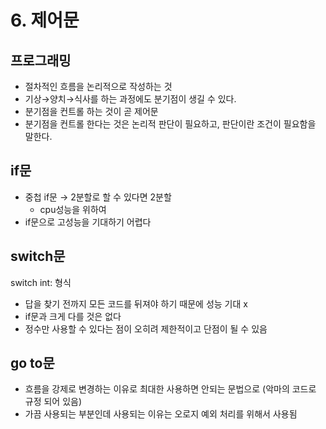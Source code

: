 # 6. 제어문

## 프로그래밍

- 절차적인 흐름을 논리적으로 작성하는 것
- 기상→양치→식사를 하는 과정에도 분기점이 생길 수 있다.
- 분기점을 컨트롤 하는 것이 곧 제어문
- 분기점을 컨트롤 한다는 것은 논리적 판단이 필요하고, 판단이란 조건이 필요함을 말한다.

## if문

- 중첩 if문 → 2분할로 할 수 있다면 2분할
    - cpu성능을 위하여
- if문으로 고성능을 기대하기 어렵다

## switch문

switch int: 형식

- 답을 찾기 전까지 모든 코드를 뒤져야 하기 때문에 성능 기대 x
- if문과 크게 다를 것은 없다
- 정수만 사용할 수 있다는 점이 오히려 제한적이고 단점이 될 수 있음

## go to문

- 흐름을 강제로 변경하는 이유로 최대한 사용하면 안되는 문법으로 (악마의 코드로 규정 되어 있음)
- 가끔 사용되는 부분인데 사용되는 이유는 오로지 예외 처리를 위해서 사용됨